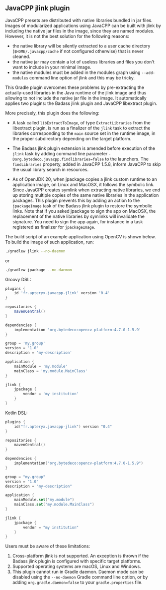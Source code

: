 ## JavaCPP jlink plugin ##

JavaCPP presets are distributed with native libraries bundled in jar files.
Images of modularized applications using JavaCPP can be built with jlink by
including the native jar files in the image, since they are named modules.
However, it is not the best solution for the following reasons:

* the native library will be silently extracted to a user cache directory
  (`$HOME/.javacpp/cache` if not configured otherwise) that is never cleaned.
* the native jar may contain a lot of useless libraries and files you don't want to include in your minimal image.
* the native modules must be added in the modules graph using `--add-modules` command line option of jlink and this may
  be tricky.

This Gradle plugin overcomes these problems by pre-extracting the actually-used libraries in the
Java runtime of the jlink image and thus allowing to not include the native jar file in the image.
It automatically applies two plugins: the Badass jlink plugin and JavaCPP libextract plugin.

More precisely, this plugin does the following:

* A task called `libExtractToImage`, of type `ExtractLibraries` from the libextract plugin,
  is run as a finalizer of the `jlink` task to extract the libraries corresponding to the `main` source set in
  the runtime image, in the proper subdirectory depending on the target platform.

* The Badass jlink plugin extension is amended before execution of the `jlink` task by adding command line parameter
  `-Dorg.bytedeco.javacpp.findlibraries=false` to the launchers.
  The `findLibraries` property, added in JavaCPP 1.5.8, inform JavaCPP to skip the usual library search in resources.

* As of OpenJDK 20, when jpackage copies a jlink custom runtime to an application image, on Linux and MacOSX, it
  follows the symbolic link. Since JavaCPP creates symlink when extracting native libraries, we end up storing multiple
  copies of the same native libraries in the application packages. This
  plugin prevents this by adding an action to the `jpackageImage` task of the Badass jlink plugin to
  restore the symbolic links. Note that if you asked jpackage to sign the app on MacOSX, the
  replacement of the native libraries by symlinks will invalidate the signature. You need to sign the app again,
  for instance in a task registered as finalizer for `jpackageImage`.

The build script of an example application using OpenCV is shown below. To build the image of such application, run:

```bash
./gradlew jlink --no-daemon
```

or

```bash
./gradlew jpackage --no-daemon
```

Groovy DSL:

```groovy
plugins {
    id 'fr.apteryx.javacpp-jlink' version '0.4'
}

repositories {
    mavenCentral()
}

dependencies {
    implementation 'org.bytedeco:opencv-platform:4.7.0-1.5.9'
}

group = 'my.group'
version = '1.0'
description = 'my-description'

application {
    mainModule = 'my.module'
    mainClass = 'my.module.MainClass'
}

jlink {
    jpackage {
        vendor = 'my institution'
    }
}
```

Kotlin DSL:

```kotlin
plugins {
    id("fr.apteryx.javacpp-jlink") version "0.4"
}

repositories {
    mavenCentral()
}

dependencies {
    implementation("org.bytedeco:opencv-platform:4.7.0-1.5.9")
}

group = "my.group"
version = "1.0"
description = "my-description"

application {
    mainModule.set("my.module")
    mainClass.set("my.module.MainClass")
}

jlink {
    jpackage {
        vendor = "my institution"
    }
}
```

Users must be aware of these limitations:

1. Cross-platform jlink is not supported. An exception is thrown if the Badass jlink plugin is configured with specific
   target platforms.
2. Supported operating systems are macOS, Linux and Windows.
3. This plugin cannot run in Gradle daemon. Daemon mode can be disabled using the `--no-daemon` Gradle command line
   option, or by adding `org.gradle.daemon=false` to your `gradle.properties` file.